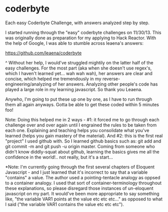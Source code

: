 coderbyte
=========

Each easy Coderbyte Challenge, with answers analyzed step by step. 

I started running through the "easy" coderbyte challenges on 11/30/13. This was originally done as preparation for my applying to Hack Reactor. With the help of Google, I was able to stumble across leaena's answers:

https://github.com/leaena/coderbyte

^ Without her help, I would've struggled mightily on the latter half of the easy challenges. For the most part (aka when she doesn't use regex's, which I haven't learned yet... wah wah wah), her answers are clear and concise, which helped me tremendously in my reverse-engineering/analyzing of her answers. Analyzing other people's code has played a large role in my learning javascript. So thank you Leaena.

Anywho, I'm going to put these up one by one, as I have to run through them all again anyways. Gotta be able to get these coded within 5 minutes foo!

Note: Doing this helped me in 2 ways - #1: it forced me to go through each challenge over and over again until I engrained the rules to be taken from each one. Explaining and teaching helps you consolidate what you've learned (helps you gain mastery of the material). And #2: this is the first real "project" I used github with. So I learned github basics such as: git add and git commit -m and git push -u origin master. Coming from someone who didn't know diddly-squat about github, learning the basics gives me all the confidence in the world!.. not really, but it's a start...

*Note: I'm currently going through the first several chapters of Eloquent Javascript - and I just learned that it's incorrect to say that a variable "contains" a value. The author used a pointing-tentacle analogy as oppsed to a container analogy. I used that sort of container-terminology throughout these explanations, so please disregard those instances of un-eloquent javascript on my part. It would've been more appropriate to say something like, "the variable VAR1 points at the value etc etc etc..." as opposed to what I said ("the variable VAR1 contains the value etc etc etc").
